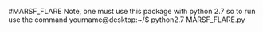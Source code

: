 #MARSF_FLARE
Note, one must use this package with python 2.7 so to run use the command
yourname@desktop:~/$ python2.7 MARSF_FLARE.py
